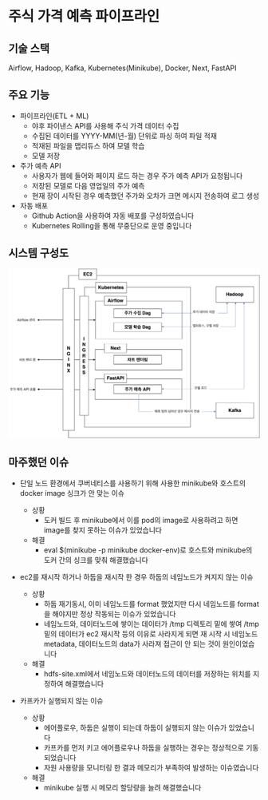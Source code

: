 # 주식 가격 예측 파이프라인

## 기술 스택

Airflow, Hadoop, Kafka, Kubernetes(Minikube), Docker, Next, FastAPI

## 주요 기능

- 파이프라인(ETL + ML)
  - 야후 파이낸스 API를 사용해 주식 가격 데이터 수집
  - 수집된 데이터를 YYYY-MM(년-월) 단위로 파싱 하여 파일 적재
  - 적재된 파일을 맵리듀스 하여 모델 학습
  - 모델 저장
- 주가 예측 API
  - 사용자가 웹에 들어와 페이지 로드 하는 경우 주가 예측 API가 요청됩니다
  - 저장된 모델로 다음 영업일의 주가 예측
  - 현재 장이 시작된 경우 예측했던 주가와 오차가 크면 메시지 전송하여 로그 생성
- 자동 배포
  - Github Action을 사용하여 자동 배포를 구성하였습니다
  - Kubernetes Rolling을 통해 무중단으로 운영 중입니다

## 시스템 구성도

![시스템 구성도](./system_diagram1.svg)

## 마주했던 이슈

- 단일 노드 환경에서 쿠버네티스를 사용하기 위해 사용한 minikube와 호스트의 docker image 싱크가 안 맞는 이슈

  - 상황
    - 도커 빌드 후 minikube에서 이를 pod의 image로 사용하려고 하면 image를 찾지 못하는 이슈가 있었습니다
  - 해결
    - eval $(minikube -p minikube docker-env)로 호스트와 minikube의 도커 간의 싱크를 맞춰 해결했습니다

- ec2를 재시작 하거나 하둡을 재시작 한 경우 하둡의 네임노드가 켜지지 않는 이슈

  - 상황
    - 하둡 재기동시, 이미 네임노드를 format 했었지만 다시 네임노드를 format을 해야지만 정상 작동되는 이슈가 있었습니다
    - 네임노드와, 데이터노드에 쌓이는 데이터가 /tmp 디렉토리 밑에 쌓여 /tmp 밑의 데이터가 ec2 재시작 등의 이유로 사라지게 되면 재 시작 시 네임노드 metadata, 데이터노드의 data가 사라져 접근이 안 되는 것이 원인이었습니다
  - 해결
    - hdfs-site.xml에서 네임노드와 데이터노드의 데이터를 저장하는 위치를 지정하여 해결했습니다

- 카프카가 실행되지 않는 이슈
  - 상황
    - 에어플로우, 하둡은 실행이 되는데 하둡이 실행되지 않는 이슈가 있었습니다
    - 카프카를 먼저 키고 에어플로우나 하둡을 실행하는 경우는 정상적으로 기동 되었습니다
    - 자원 사용량을 모니터링 한 결과 메모리가 부족하여 발생하는 이슈였습니다
  - 해결
    - minikube 실행 시 메모리 할당량을 늘려 해결했습니다
